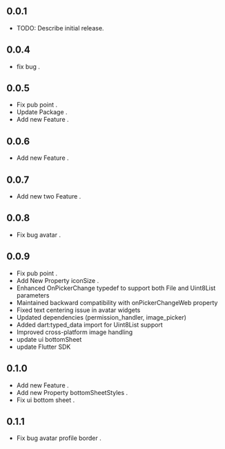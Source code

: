 ## 0.0.1

* TODO: Describe initial release.

## 0.0.4

* fix bug .

## 0.0.5

* Fix pub point .
* Update Package .
* Add new Feature .

## 0.0.6

* Add new Feature .

## 0.0.7

* Add new two Feature .


## 0.0.8

* Fix bug avatar .


## 0.0.9

* Fix pub point .
* Add New Property iconSize .
* Enhanced OnPickerChange typedef to support both File and Uint8List parameters
* Maintained backward compatibility with onPickerChangeWeb property
* Fixed text centering issue in avatar widgets
* Updated dependencies (permission_handler, image_picker)
* Added dart:typed_data import for Uint8List support
* Improved cross-platform image handling
* update ui bottomSheet
* update Flutter SDK

## 0.1.0

* Add new Feature .
* Add new Property bottomSheetStyles .
* Fix ui bottom sheet .


## 0.1.1 

* Fix bug avatar profile border .


